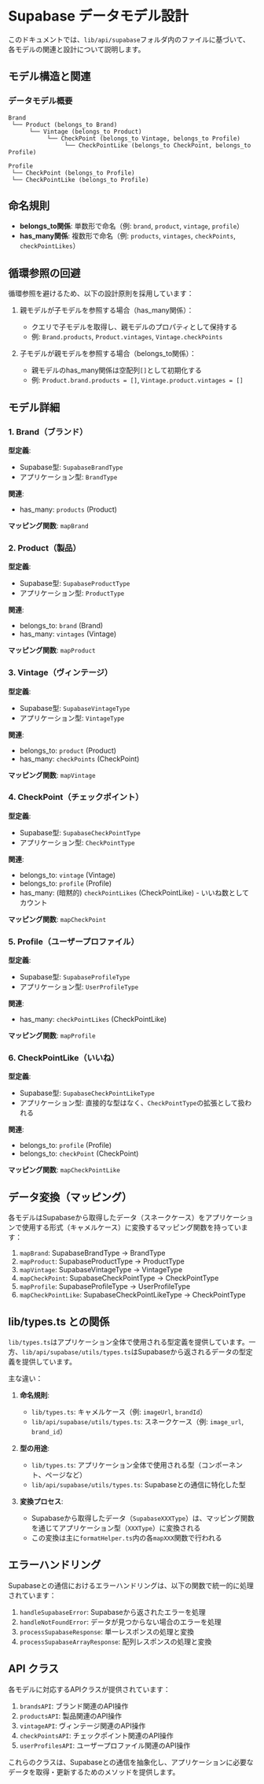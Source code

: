 # Supabase データモデル設計

このドキュメントでは、`lib/api/supabase`フォルダ内のファイルに基づいて、各モデルの関連と設計について説明します。

## モデル構造と関連

### データモデル概要

```
Brand
 └── Product (belongs_to Brand)
      └── Vintage (belongs_to Product)
           └── CheckPoint (belongs_to Vintage, belongs_to Profile)
                └── CheckPointLike (belongs_to CheckPoint, belongs_to Profile)

Profile
 └── CheckPoint (belongs_to Profile)
 └── CheckPointLike (belongs_to Profile)
```

## 命名規則

- **belongs_to関係**: 単数形で命名（例: `brand`, `product`, `vintage`, `profile`）
- **has_many関係**: 複数形で命名（例: `products`, `vintages`, `checkPoints`, `checkPointLikes`）

## 循環参照の回避

循環参照を避けるため、以下の設計原則を採用しています：

1. 親モデルが子モデルを参照する場合（has_many関係）：
   - クエリで子モデルを取得し、親モデルのプロパティとして保持する
   - 例: `Brand.products`, `Product.vintages`, `Vintage.checkPoints`

2. 子モデルが親モデルを参照する場合（belongs_to関係）：
   - 親モデルのhas_many関係は空配列`[]`として初期化する
   - 例: `Product.brand.products = []`, `Vintage.product.vintages = []`

## モデル詳細

### 1. Brand（ブランド）

**型定義**:
- Supabase型: `SupabaseBrandType`
- アプリケーション型: `BrandType`

**関連**:
- has_many: `products` (Product)

**マッピング関数**: `mapBrand`

### 2. Product（製品）

**型定義**:
- Supabase型: `SupabaseProductType`
- アプリケーション型: `ProductType`

**関連**:
- belongs_to: `brand` (Brand)
- has_many: `vintages` (Vintage)

**マッピング関数**: `mapProduct`

### 3. Vintage（ヴィンテージ）

**型定義**:
- Supabase型: `SupabaseVintageType`
- アプリケーション型: `VintageType`

**関連**:
- belongs_to: `product` (Product)
- has_many: `checkPoints` (CheckPoint)

**マッピング関数**: `mapVintage`

### 4. CheckPoint（チェックポイント）

**型定義**:
- Supabase型: `SupabaseCheckPointType`
- アプリケーション型: `CheckPointType`

**関連**:
- belongs_to: `vintage` (Vintage)
- belongs_to: `profile` (Profile)
- has_many: (暗黙的) `checkPointLikes` (CheckPointLike) - いいね数としてカウント

**マッピング関数**: `mapCheckPoint`

### 5. Profile（ユーザープロファイル）

**型定義**:
- Supabase型: `SupabaseProfileType`
- アプリケーション型: `UserProfileType`

**関連**:
- has_many: `checkPointLikes` (CheckPointLike)

**マッピング関数**: `mapProfile`

### 6. CheckPointLike（いいね）

**型定義**:
- Supabase型: `SupabaseCheckPointLikeType`
- アプリケーション型: 直接的な型はなく、`CheckPointType`の拡張として扱われる

**関連**:
- belongs_to: `profile` (Profile)
- belongs_to: `checkPoint` (CheckPoint)

**マッピング関数**: `mapCheckPointLike`

## データ変換（マッピング）

各モデルはSupabaseから取得したデータ（スネークケース）をアプリケーションで使用する形式（キャメルケース）に変換するマッピング関数を持っています：

1. `mapBrand`: SupabaseBrandType → BrandType
2. `mapProduct`: SupabaseProductType → ProductType
3. `mapVintage`: SupabaseVintageType → VintageType
4. `mapCheckPoint`: SupabaseCheckPointType → CheckPointType
5. `mapProfile`: SupabaseProfileType → UserProfileType
6. `mapCheckPointLike`: SupabaseCheckPointLikeType → CheckPointType

## lib/types.ts との関係

`lib/types.ts`はアプリケーション全体で使用される型定義を提供しています。一方、`lib/api/supabase/utils/types.ts`はSupabaseから返されるデータの型定義を提供しています。

主な違い：
1. **命名規則**:
   - `lib/types.ts`: キャメルケース（例: `imageUrl`, `brandId`）
   - `lib/api/supabase/utils/types.ts`: スネークケース（例: `image_url`, `brand_id`）

2. **型の用途**:
   - `lib/types.ts`: アプリケーション全体で使用される型（コンポーネント、ページなど）
   - `lib/api/supabase/utils/types.ts`: Supabaseとの通信に特化した型

3. **変換プロセス**:
   - Supabaseから取得したデータ（`SupabaseXXXType`）は、マッピング関数を通じてアプリケーション型（`XXXType`）に変換される
   - この変換は主に`formatHelper.ts`内の各`mapXXX`関数で行われる

## エラーハンドリング

Supabaseとの通信におけるエラーハンドリングは、以下の関数で統一的に処理されています：

1. `handleSupabaseError`: Supabaseから返されたエラーを処理
2. `handleNotFoundError`: データが見つからない場合のエラーを処理
3. `processSupabaseResponse`: 単一レスポンスの処理と変換
4. `processSupabaseArrayResponse`: 配列レスポンスの処理と変換

## API クラス

各モデルに対応するAPIクラスが提供されています：

1. `brandsAPI`: ブランド関連のAPI操作
2. `productsAPI`: 製品関連のAPI操作
3. `vintageAPI`: ヴィンテージ関連のAPI操作
4. `checkPointsAPI`: チェックポイント関連のAPI操作
5. `userProfilesAPI`: ユーザープロファイル関連のAPI操作

これらのクラスは、Supabaseとの通信を抽象化し、アプリケーションに必要なデータを取得・更新するためのメソッドを提供します。
